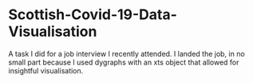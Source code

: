 # Scottish-Covid-19-Data-Visualisation
A task I did for a job interview I recently attended. I landed the job, in no small part because I used dygraphs with an xts object that allowed for insightful visualisation. 
